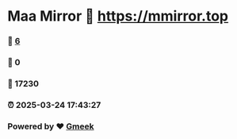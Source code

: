 # Maa Mirror :link: https://mmirror.top 
### :page_facing_up: [6](https://mmirror.top/tag.html) 
### :speech_balloon: 0 
### :hibiscus: 17230 
### :alarm_clock: 2025-03-24 17:43:27 
### Powered by :heart: [Gmeek](https://github.com/Meekdai/Gmeek)
